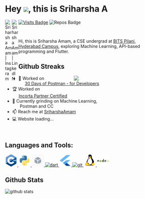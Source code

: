 # Hey <img src="https://media.giphy.com/media/hvRJCLFzcasrR4ia7z/giphy.gif" width="25px">, this is Sriharsha A

<a href="https://www.instagram.com/sri_harsha_amam">
  <img align="left" alt="Sriharsha Amam | Instagram" width="22px" src="https://raw.githubusercontent.com/peterthehan/peterthehan/master/assets/twitter.svg" />
</a>
<a href="https://www.linkedin.com/in/sriharsha-amam-ba2b331ab?lipi=urn%3Ali%3Apage%3Ad_flagship3_profile_view_base_contact_details%3B1XhlQA3jRvOV%2Fg2SiHuaDA%3D%3D">
  <img align="left" alt="Sriharsha Amam | LinkedIN" width="22px" src="https://raw.githubusercontent.com/peterthehan/peterthehan/master/assets/linkedin.svg" />
</a>

[![Visits Badge](https://badges.pufler.dev/visits/hash1524/hash1524)](https://github.com/hash1524/hash1524?color=blue)
![Repos Badge](https://badges.pufler.dev/repos/hash1524?color=blue)

</br>

Hi, this is Sriharsha Amam, a CSE undergrad at <a href="https://www.bits-pilani.ac.in/hyderabad/">BITS Pilani, Hyderabad Campus</a>, exploring Machine Learning, API-based programming and Flutter.

## Github Streaks

<img src="https://github-readme-streak-stats.herokuapp.com/?user=hash1524&theme=gotham" width="55%" align="right">


<ul>
  <li>🔭 Worked on </br>&emsp;&ensp;<a href="https://www.postman.com/postman/workspace/30-days-of-postman-for-developers/overview">30 Days of Postman - for Developers</a> </li>
  <li>🏆 Worked on </br>&emsp;&ensp;<a href="https://www.credential.net/94b0edc5-b168-4bd6-b4a3-53533aae330b">Incorta Partner Certified</a> </li>
  <li>🌱 Currently grinding on Machine Learning, </br>&emsp;&ensp;&nbsp;Postman and CC </li>
  <li>📫 Reach me at <a href="https://www.linkedin.com/in/sriharsha-amam-ba2b331ab?lipi=urn%3Ali%3Apage%3Ad_flagship3_profile_view_base_contact_details%3B1XhlQA3jRvOV%2Fg2SiHuaDA%3D%3D">SriharshaAmam</a> </li>
  <li> 💻 Website loading... </li>
</ul>
</br>

## Languages and Tools:

<p align="left">

<a href="https://www.w3schools.com/cpp/" target="_blank">
    <img src="https://raw.githubusercontent.com/devicons/devicon/master/icons/cplusplus/cplusplus-original.svg" alt="cplusplus" width="40" height="40"/>
</a>

<a href="https://www.python.org" target="_blank"> 
    <img src="https://raw.githubusercontent.com/devicons/devicon/master/icons/python/python-original.svg" alt="python" width="40" height="40"/>
</a>  
  
<a href="https://www.incorta.com/" target="_blank"> 
    <img src="https://github.com/Incorta/create-incorta-component/blob/master/resources/files/assets/icon.svg" alt="Incorta" width="40" height="40"/>
</a>  
  
<a href="https://dart.dev/" target="_blank"> 
    <img src="https://user-images.githubusercontent.com/26507463/53453892-49908900-3a04-11e9-9dce-77ed3d694326.png" alt="dart" width="40" height="40"/>
</a>
  
<a href="https://docs.flutter.dev/get-started/" target="_blank"> 
    <img src="https://raw.githubusercontent.com/dnfield/flutter_svg/7d374d7107561cbd906d7c0ca26fef02cc01e7c8/example/assets/flutter_logo.svg?sanitize=true" alt="Flutter" width="40" height="40"/>
</a>
  
<a href="https://git-scm.com/" target="_blank"> 
    <img src="https://www.vectorlogo.zone/logos/git-scm/git-scm-icon.svg" alt="git" width="40" height="40"/>
</a>

<a href="https://www.linux.org/" target="_blank"> 
    <img src="https://raw.githubusercontent.com/devicons/devicon/master/icons/linux/linux-original.svg" alt="linux" width="40" height="40"/>
</a>

<a href="https://nodejs.org" target="_blank"> 
    <img src="https://raw.githubusercontent.com/devicons/devicon/master/icons/nodejs/nodejs-original-wordmark.svg" alt="nodejs" width="40" height="40"/>
</a>


</p>
<!-- TODO-IST:END -->

## Github Stats

<img src="https://github-readme-stats.vercel.app/api?username=hash1524&show_icons=true&theme=gotham" alt="github stats" width="55%" align="left"/>
